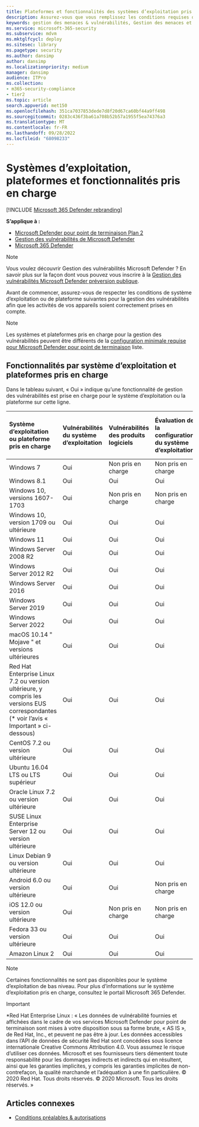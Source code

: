 ```yaml
---
title: Plateformes et fonctionnalités des systèmes d’exploitation pris en charge
description: Assurez-vous que vous remplissez les conditions requises du système d’exploitation ou de la plateforme pour Gestion des vulnérabilités Microsoft Defender, afin que les activités de tous vos appareils soient correctement prises en compte.
keywords: gestion des menaces & vulnérabilités, Gestion des menaces et des vulnérabilités, système d’exploitation, exigences de plateforme, prérequis, système d’exploitation pris en charge par Microsoft Defender pour point de terminaison-tvm, Microsoft Defender pour point de terminaison-tvm, systèmes d’exploitation pris en charge, plateformes prises en charge, prise en charge de Linux, support mac, mdvm, Gestion des vulnérabilités Microsoft Defender
ms.service: microsoft-365-security
ms.subservice: mdvm
ms.mktglfcycl: deploy
ms.sitesec: library
ms.pagetype: security
ms.author: dansimp
author: dansimp
ms.localizationpriority: medium
manager: dansimp
audience: ITPro
ms.collection:
- m365-security-compliance
- tier2
ms.topic: article
search.appverid: met150
ms.openlocfilehash: 351ca7037853dede7d8f20d67ca60bf44a9ff498
ms.sourcegitcommit: 0283c436f3ba61a708b52b57a1955f5ea74376a3
ms.translationtype: MT
ms.contentlocale: fr-FR
ms.lasthandoff: 09/28/2022
ms.locfileid: "68098233"
---
```

# <a name="supported-operating-systems-platforms-and-capabilities"></a>Systèmes d’exploitation, plateformes et fonctionnalités pris en charge

[!INCLUDE [Microsoft 365 Defender rebranding](../../includes/microsoft-defender.md)]

**S’applique à :**

- [Microsoft Defender pour point de terminaison Plan 2](https://go.microsoft.com/fwlink/?linkid=2154037)
- [Gestion des vulnérabilités de Microsoft Defender](../defender-vulnerability-management/index.yml)
- [Microsoft 365 Defender](https://go.microsoft.com/fwlink/?linkid=2118804)

>[!Note]
> Vous voulez découvrir Gestion des vulnérabilités Microsoft Defender ? En savoir plus sur la façon dont vous pouvez vous inscrire à la [Gestion des vulnérabilités Microsoft Defender préversion publique](../defender-vulnerability-management/get-defender-vulnerability-management.md).

Avant de commencer, assurez-vous de respecter les conditions de système d’exploitation ou de plateforme suivantes pour la gestion des vulnérabilités afin que les activités de vos appareils soient correctement prises en compte.

> [!NOTE]
> Les systèmes et plateformes pris en charge pour la gestion des vulnérabilités peuvent être différents de la [configuration minimale requise pour Microsoft Defender pour point de terminaison](../defender-endpoint/minimum-requirements.md) liste.

## <a name="capabilities-per-supported-operating-systems-os-and-platforms"></a>Fonctionnalités par système d’exploitation et plateformes pris en charge

Dans le tableau suivant, « Oui » indique qu’une fonctionnalité de gestion des vulnérabilités est prise en charge pour le système d’exploitation ou la plateforme sur cette ligne.

Système d’exploitation ou plateforme pris en charge|Vulnérabilités du système d’exploitation|Vulnérabilités des produits logiciels|Évaluation de la configuration du système d’exploitation|Évaluation de la configuration des contrôles de sécurité|Évaluation de la configuration du produit logiciel
:---|:---|:---|:---|:---|:---
Windows 7|Oui|Non pris en charge|Non pris en charge|Non pris en charge|Non pris en charge
Windows 8.1|Oui|Oui|Oui|Oui|Oui
Windows 10, versions 1607-1703|Oui|Non pris en charge|Non pris en charge|Non pris en charge|Non pris en charge
Windows 10, version 1709 ou ultérieure|Oui|Oui|Oui|Oui|Oui
Windows 11|Oui|Oui|Oui|Oui|Oui
Windows Server 2008 R2|Oui|Oui|Oui|Oui|Oui
Windows Server 2012 R2|Oui|Oui|Oui|Oui|Oui
Windows Server 2016|Oui|Oui|Oui|Oui|Oui
Windows Server 2019|Oui|Oui|Oui|Oui|Oui
Windows Server 2022|Oui|Oui|Oui|Oui|Oui
macOS 10.14 " Mojave " et versions ultérieures|Oui|Oui|Oui|Oui|Oui
Red Hat Enterprise Linux 7.2 ou version ultérieure, y compris les versions EUS correspondantes (\* voir l’avis « Important » ci-dessous)|Oui|Oui|Oui|Oui|Oui
CentOS 7.2 ou version ultérieure|Oui|Oui|Oui|Oui|Oui
Ubuntu 16.04 LTS ou LTS supérieur|Oui|Oui|Oui|Oui|Oui
Oracle Linux 7.2 ou version ultérieure|Oui|Oui|Oui|Oui|Oui
SUSE Linux Enterprise Server 12 ou version ultérieure|Oui|Oui|Oui|Oui|Oui
Linux Debian 9 ou version ultérieure|Oui|Oui|Oui|Oui|Oui
Android 6.0 ou version ultérieure|Oui|Oui|Non pris en charge|Non pris en charge|Non pris en charge
iOS 12.0 ou version ultérieure|Oui|Non pris en charge|Non pris en charge|Non pris en charge|Non pris en charge
Fedora 33 ou version ultérieure|Oui|Oui|Oui|Oui|Oui
Amazon Linux 2|Oui|Oui|Oui|Oui|Oui

> [!NOTE]
> Certaines fonctionnalités ne sont pas disponibles pour le système d’exploitation de bas niveau. Pour plus d’informations sur le système d’exploitation pris en charge, consultez le portail Microsoft 365 Defender.

> [!IMPORTANT]
> \*Red Hat Enterprise Linux : « Les données de vulnérabilité fournies et affichées dans le cadre de vos services Microsoft Defender pour point de terminaison sont mises à votre disposition sous sa forme brute, « AS IS », de Red Hat, Inc., et peuvent ne pas être à jour. Les données accessibles dans l’API de données de sécurité Red Hat sont concédées sous licence internationale Creative Commons Attribution 4.0. Vous assumez le risque d’utiliser ces données. Microsoft et ses fournisseurs tiers démentent toute responsabilité pour les dommages indirects et indirects qui en résultent, ainsi que les garanties implicites, y compris les garanties implicites de non-contrefaçon, la qualité marchande et l’adéquation à une fin particulière. © 2020 Red Hat. Tous droits réservés. © 2020 Microsoft. Tous les droits réservés. »

## <a name="related-articles"></a>Articles connexes

- [Conditions préalables & autorisations](tvm-prerequisites.md)
